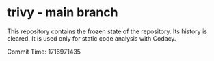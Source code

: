 # trivy - main branch

This repository contains the frozen state of the repository.
Its history is cleared. It is used only for static code
analysis with Codacy.

Commit Time: 1716971435